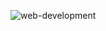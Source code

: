 ![web-development](https://user-images.githubusercontent.com/65122711/232247172-b0e2178d-469d-4ccb-b8d5-96a9acea1e02.gif)


